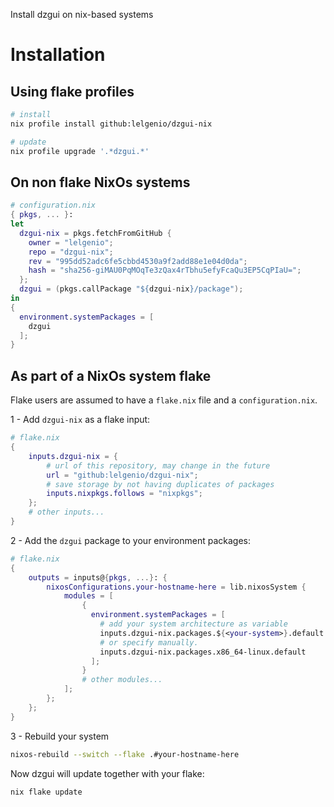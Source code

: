 Install dzgui on nix-based systems

# Installation

## Using flake profiles

```sh
# install
nix profile install github:lelgenio/dzgui-nix

# update
nix profile upgrade '.*dzgui.*'
```

## On non flake NixOs systems

```nix
# configuration.nix
{ pkgs, ... }:
let
  dzgui-nix = pkgs.fetchFromGitHub {
    owner = "lelgenio";
    repo = "dzgui-nix";
    rev = "995dd52adc6fe5cbbd4530a9f2add88e1e04d0da";
    hash = "sha256-giMAU0PqMOqTe3zQax4rTbhu5efyFcaQu3EP5CqPIaU=";
  };
  dzgui = (pkgs.callPackage "${dzgui-nix}/package");
in
{
  environment.systemPackages = [
    dzgui
  ];
}
```

## As part of a NixOs system flake

Flake users are assumed to have a `flake.nix` file and a `configuration.nix`.

1 - Add `dzgui-nix` as a flake input:

```nix
# flake.nix
{
    inputs.dzgui-nix = {
        # url of this repository, may change in the future
        url = "github:lelgenio/dzgui-nix";
        # save storage by not having duplicates of packages
        inputs.nixpkgs.follows = "nixpkgs";
    };
    # other inputs...
}
```

2 - Add the `dzgui` package to your environment packages:

```nix
# flake.nix
{
    outputs = inputs@{pkgs, ...}: {
        nixosConfigurations.your-hostname-here = lib.nixosSystem {
            modules = [
                {
                  environment.systemPackages = [
                    # add your system architecture as variable
                    inputs.dzgui-nix.packages.${<your-system>}.default
                    # or specify manually.
                    inputs.dzgui-nix.packages.x86_64-linux.default
                  ];
                }
                # other modules...
            ];
        };
    };
}
```

3 - Rebuild your system

```sh
nixos-rebuild --switch --flake .#your-hostname-here
```

Now dzgui will update together with your flake:

```sh
nix flake update
```

